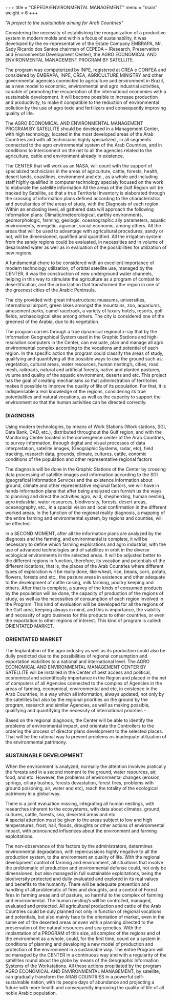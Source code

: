 +++
title = "CEPEDA/ENVIRONMENTAL MANAGEMENT"
menu = "main"
weight = 6
+++


_“A project to the sustainable aiming for Arab Countries”_

Considering the necessity of establishing the reorganization of a productive system in modern molds and within a focus of sustainability, it was developed by the ex-representative of the Estate Company EMBRAPA, Mr. Sady Ricardo dos Santos chairman of CEPEDA – (Research, Preservation and Environmental Development Center), the AGRO ECONOMICAL AND ENVIRONMENTAL MANAGEMENT PROGRAM BY SATELLITE.

The program was computerized by  INPE, registered at CREA e CONFEA and considered by EMBRAPA, INPE, CREA, AGRICULTURE MINISTRY and other governmental agencies connected to agriculture and environment in Brazil, as a new model to economic, environmental and agro industrial activities, capable of promoting the recuperation of the international economies with a sustainable development. It will become possible to increase production and productivity, to make it compatible to the reduction of environmental pollution by the use of agro toxic and fertilizers and consequently improving quality of life.

The AGRO ECONOMICAL AND ENVIRONMENTAL MANAGEMENT PROGRAM BY SATELLITE should be developed in a Management Center, with high technology, located in the most developed areas of the Arab Countries and with all technicians highly specialized , in all segments connected to the agro environmental system of the Arab Countries, and in conditions to interconnect on the net to all the agencies related to the agriculture, cattle end environment already in existence.


The CENTER that will work as an NASA, will count with the support of specialized technicians in the areas of agriculture, cattle,  forests, health, desert lands, coastlines, environment and etc., as a whole and including staff highly qualified in computer technology specialy focused on the work to elaborate the satellite information
All the areas of the Gulf Region will be tracked by Satellite, so that a true Territorial Inventory is elaborated through the crossing of information plans defined according to the characteristics and peculiarities of the areas of study, with the  Diagnosis of each region. Within an enclosing level, all gathered data will approach the following information plans: Climatic/meteorological, earthly environments, geomorphologic, farming, geologic, oceanographic ally parameters, aquatic environments, energetic, agrarian, social economic, among others.
All the areas that will be used to advantage with agricultural procedures, sandy or not, will be dimensioned, qualified and quantified. All the irrigation system from the sandy regions could be evaluated, in necessities and in volume of desalinated water as well as in evaluation of the possibilities for utilization of new regions.

A fundamental chore to be considered with an excellent importance of modern technology utilization, of orbital satellite use, managed by the CENTER, it was the construction of new underground water channels, helping in this way to stimulate the agriculture as a program of combat to desertification, and the arborization that transformed the region in one of the greenest cities of the Arabic Peninsula.

The city provided with great infrastructure: museums, universities, international airport, green lakes amongst the mountains, zoo, aquariums, amusement parks, camel racetrack, a variety of luxury hotels, resorts, golf fields, archaeological sites among others. The city is considered one of the greenest of the Arabia, due to its vegetation.

The program carries through a true dynamical regional x-ray that by the Information Geographical System used in the Graphic Stations and high-resolution computers in the Center, can evaluate, plan and manage all agro environmental complex according to the vocations and potential of each region.
In the specific action the program could classify the areas of study,  qualifying and quantifying all the possible ways to use the ground such as: vegetation, cultural areas, water resources, human nesting’s, cities, road mesh, railroads, natural and artificial forests, native and planted pastures, volume and quality of the aquatic environment, deserts and  etc.
This project has the goal of creating mechanisms so that administration of territories makes it possible to improve the quality of life of its population. For that, it is indispensable a real knowledge of the regions, considering its true potentialities and natural vocations, as well as the capacity to support the environment so that the human activities can be directed correctly.


### DIAGNOSIS    

Using modern technologies, by means of Work Stations (Work stations, SGI, Data Bank, CAD, etc.), distributed throughout the Gulf region, and with
the Monitoring Center located in the convergence center of the Arab Countries,  to survey information, through digital and visual processes of data interpretation, satellite images, (Geographic Systems, radar, etc), field tracking, research data, grounds, climate, cultures, cattle,
eonomic conditions of the population and other representative regional factors

The diagnosis will be done  in the  Graphic Stations of  the Center by crossing data  processing of satellite  images and information  according to the SGI (geografical Information Service) and the existence information about ground, climate and other representative regional factors, we will have in hands information plans that after being analyzed can furnish us the ways to planning and direct the activities agro, wild, shepherding, human nesting, agro industrial, water resources, biodiversity, forests, desert areas, oceanography, etc., in a spacial vision and local confirmation in the different worked areas.  In the function of the regional reality diagnosis, a mapping of the entire farming and environmental system, by regions and counties, will be effected.


In a SECOND MOMENT, after all the information plans are analyzed by the  diagnosis and the farming, and environmental is complete, it will be necessary to define which farming explorations and agro industrial, with the use of advanced technologies and of satellites in orbit in the diverse ecological environments in the selected areas. It will be  adjusted better to the different regions in function, therefore, its vocation and potentials of the different locations, that is, the places of the Arab Countries where different types of exploration will be really done, like wheat, rice, beans, corn, potato, flowers, forests and etc., the pasture areas in existence and other adequate to the development of cattle raising, milk farming, poultry keeping and others.
After that is complete, a survey of the kinds of consumed products by the population will be done, the capacity of production of the regions of study, as well as the necessities of consumption of each region involved in the Program. This kind of evaluation will be developed for all the regions of the Gulf area, keeping always in mind, and this is importance, the viability and necessity of agro business for this products to other countries, or even the exportation to other regions of interest. This kind of program is called: ORIENTATED  MARKET.


### ORIENTATED  MARKET

The Implantation of the agro industry as well as its production could also be dully predicted due to the possibilities of regional consumption and exportation viabilities to a national and international level.
The AGRO ECONOMICAL AND ENVIRONMENTAL MANAGEMENT CENTER BY SATELLITE will be installed in the Center of best access and political, economical and scientifically importance in the Region and placed in the net of computers of all Agencies connected  to the complex of Agencies in the areas of farming, economical, environmental and etc, in existence in the Arab Countries, in a way which all information, always updated, not only by the satellites but also by the regional priorities on the ground by the program, research and similar Agencies, as well as making possible, qualifying and quantifying the necessity of international priorities – .

Based on the regional diagnosis, the  Center will be able to identify the problems of environmental impact, and orientate the Controllers to the ordering the process of director plans development to the selected places. That will be the rational way to prevent problems os inadequate utilization of the environmental patrimony.


### SUSTAINABLE DEVELOPMENT

When the environment is analyzed, normally the attention involves pratically the forests and in a second moment to the ground, water resources, air, food, and etc. However, the problems of environmental changes (erosion, springs, ciliary bushes, forests devastation, forest fires, problems with ground poisoning, air, water and etc), reach the totality of the ecological patrimony in a global way.

There is a joint evaluation missing, integrating all human nestings, with researches inherent to the ecosystems, with data about climates, ground, cultures, cattle, forests, sea, deserted areas and etc.    
A special attention must be given to the areas  subject to low and high temperatures, frost, hail, floods, droughts or other actions of environmental impact, with pronounced influences about the environment and farming exploitations.


The non-observance of this factors by the administrators,  determines environmental degradation, with repercussions highly negative to all the production system, to the environment an quality of life.
With the regional development control of farming and environment, all situations that involve the problematic of production and environmental defense could, not only be dimensioned, but also managed in full sustainable exploitations, being the biodiversity protected and dully evaluated and explored in its real values and benefits to the humanity.
There will be adequate prevention and handling of all problematic of fires and droughts, and a control of Forest fires in farming areas and of pasture, so harmful to the complex of farming and environmental.
The human nesting’s will be controlled, managed, evaluated and protected.
All agricultural production and cattle of the Arab Countries could be duly planned not only in function of regional vocations and potentials, but also mainly face to the orientation of market, even in the same set of the deserted areas or even with a planning directed to the preservation of the natural resources and sea genetics.
With the implantation of a PROGRAM of this size, all complex of the regions and of the environment as a whole, could, for the first time, count on a system in conditions of planning and developing a new model of production and protection of the environment in a sustainable way. The entire Program will be managed by the CENTER in a continuous way and with a regularity of the satellites
round about the globe by means of the Geographic Information Systems of the Workstations.
All these actions propitiated by the program AGRO ECONOMICAL AND ENVIRONMENTAL MANAGEMENT, by satellite, can gradually transform the ARAB COUNTRIES in a powerful self-sustainable nation, with its people days of abundance and projecting a future with more health and consequently improving the quality of life of all noble Arabic population.
